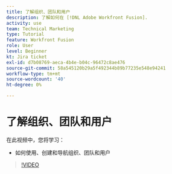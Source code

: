 ```yaml
---
title: 了解组织、团队和用户
description: 了解如何在 [!DNL Adobe Workfront Fusion].
activity: use
team: Technical Marketing
type: Tutorial
feature: Workfront Fusion
role: User
level: Beginner
kt: Jira ticket
exl-id: d7b08769-aeca-4b4e-b04c-96472c8ae476
source-git-commit: 58a545120b29a5f492344b89b77235e548e94241
workflow-type: tm+mt
source-wordcount: '40'
ht-degree: 0%

---
```


# 了解组织、团队和用户

在此视频中，您将学习：

* 如何使用、创建和导航组织、团队和用户

>[!VIDEO](https://video.tv.adobe.com/v/335309/?quality=12)

